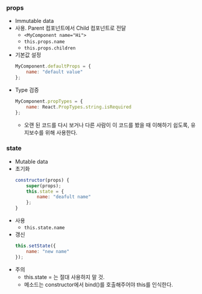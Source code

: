 ### props
- Immutable data
- 사용. Parent 컴포넌트에서 Child 컴포넌트로 전달
	- ```<MyComponent name="Hi">```
	- ```this.props.name```
	- ```this.props.children```
- 기본값 설정
	```javascript
	MyComponent.defaultProps = {
		name: "default value"
	};
	```
- Type 검증
	```javascript
	MyComponent.propTypes = {
		name: React.PropTypes.string.isRequired
	};
	```
	- 오랜 된 코드를 다시 보거나 다른 사람이 이 코드를 봤을 때 이해하기 쉽도록, 유지보수를 위해 사용한다.

### state
- Mutable data
- 초기화
	```javascript
	constructor(props) {
		super(props);
		this.state = {
			name: "deafult name"
		};
	}
	```
- 사용
	- ```this.state.name```
- 갱신
	```javascript
	this.setState({
		name: "new name"
	});
	```
- 주의 
	- this.state = 는 절대 사용하지 말 것.
	- 메소드는 constructor에서 bind()를 호출해주어야 this를 인식한다. 
	

